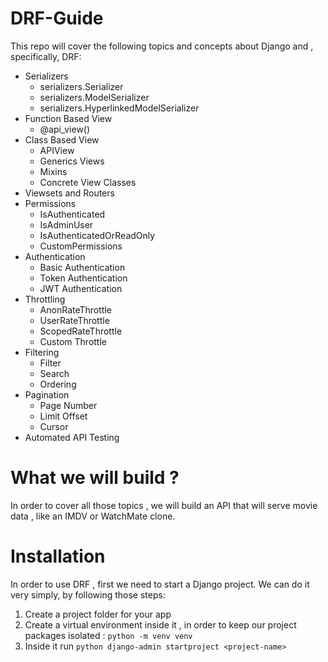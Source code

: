 # DRF-Guide

This repo will cover the following topics and concepts about Django and , specifically, DRF:

- Serializers
  - serializers.Serializer
  - serializers.ModelSerializer
  - serializers.HyperlinkedModelSerializer
- Function Based View
  - @api_view()
- Class Based View
  - APIView
  - Generics Views
  - Mixins
  - Concrete View Classes
- Viewsets and Routers
- Permissions
  - IsAuthenticated
  - IsAdminUser
  - IsAuthenticatedOrReadOnly
  - CustomPermissions
- Authentication
  - Basic Authentication
  - Token Authentication
  - JWT Authentication
- Throttling
  - AnonRateThrottle
  - UserRateThrottle
  - ScopedRateThrottle
  - Custom Throttle
- Filtering
  - Filter
  - Search
  - Ordering
- Pagination
  - Page Number
  - Limit Offset
  - Cursor
- Automated API Testing

# What we will build ?

In order to cover all those topics , we will build an API that will serve movie data , like an IMDV or WatchMate clone.

# Installation

In order to use DRF , first we need to start a Django project. We can do it very simply, by following those steps:

1) Create a project folder for your app
2) Create a virtual environment inside it , in order to keep our project packages isolated : ```python -m venv venv```
3) Inside it run ```python django-admin startproject <project-name>```
